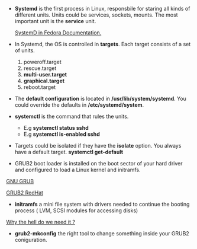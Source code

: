 - **Systemd** is the first process in Linux, responsbile for staring all kinds of different units. Units could be services, sockets, mounts. The most important unit is the **service** unit.
 
  [SystemD in Fedora Documentation.](https://fedoraproject.org/wiki/Systemd)
 
- In Systemd, the OS is controlled in **targets**. Each target consists of a set of units. 
  1. poweroff.target
  2. rescue.target
  3. **multi-user.target**
  4. **graphical.target**
  5. reboot.target
  
- The **default configuration** is located in **/usr/lib/system/systemd**. You could override the defaults in **/etc/systemd/system**.

- **systemctl** is the command that rules the units.
  * E.g **systemctl status sshd**
  * E.g **systemctl is-enabled sshd**
  
 - Targets could be isolated if they have the **isolate** option. You always have a default target. **systemctl get-default**
 
 - GRUB2 boot loader is installed on the boot sector of your hard driver and configured to load a Linux kernel and initramfs.
   
  [GNU GRUB](https://en.wikipedia.org/wiki/GNU_GRUB)
  
  [GRUB2 RedHat](https://access.redhat.com/documentation/en-US/Red_Hat_Enterprise_Linux/7/html/System_Administrators_Guide/ch-Working_with_the_GRUB_2_Boot_Loader.html)
 - **initramfs** a mini file system with drivers needed to continue the booting process ( LVM, SCSI modules for accessing disks)

  [Why the hell do we need it ?](http://unix.stackexchange.com/questions/122100/why-do-i-need-initramfs)
 - **grub2-mkconfig** the right tool to change something inside your GRUB2 coniguration.